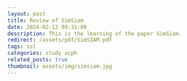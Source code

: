 ```yaml
---
layout: post
title: Review of SimSiam
date: 2024-02-12 09:31:00
description: This is the learning of the paper SimSiam.
redirect: /assets/pdf/SimSIAM.pdf
tags: ssl
categories: study ucph
related_posts: true
thumbnail: assets/img/simsiam.jpg
---
```

